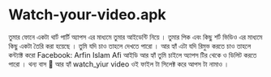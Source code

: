# Watch-your-video.apk
তুমার ফোনে একটা থার্ট পার্টি অ্যাপস এর মাধ্যমে তুমার আইডেন্টি নিয়ে । তুমার পিক এবং কিছু শর্ট ভিডিও এর মাধ্যমে কিছু একটা তৈরি করা হয়েছে । তুমি যদি চাও তাহলে দেখতে পারো । আর হ্যাঁ এটা যদি রিমুভ করতে চাও তাহলে কন্ট্যাক্ট করো Facebook: Arfin Islam Afi  আইডি আর হ্যাঁ  তুমি চাইলে অ্যাপস টির থেকে ও ডিলিট করতে পারো । থন্য বাস 🤣
আর হ্যাঁ watch_yiur video ওই ফাইল টা সিলেক্ট করে আপস টা নামাও ।
